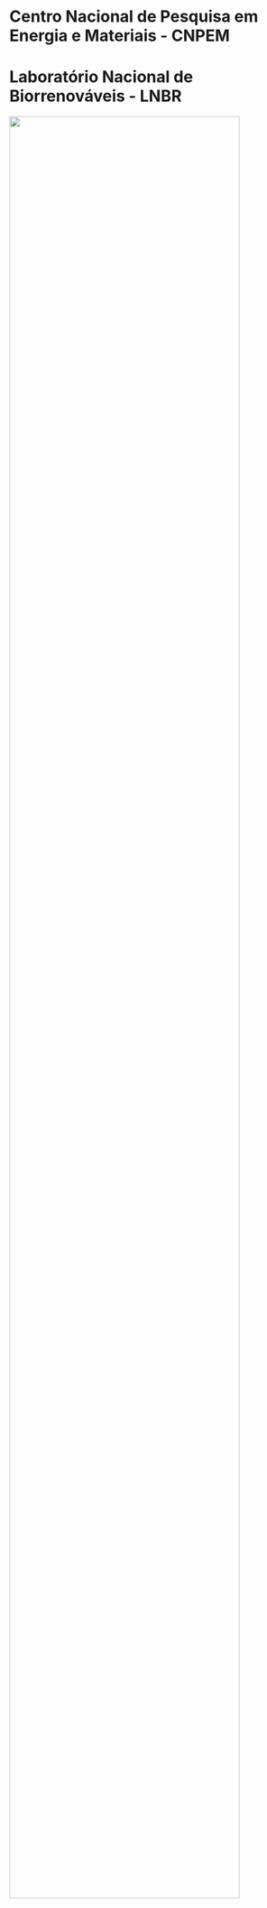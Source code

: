 # Centro Nacional de Pesquisa em Energia e Materiais - CNPEM
# Laboratório Nacional de Biorrenováveis - LNBR


[<img src="Page_Under_Construction.jpeg" width="90%" height="90%">](https://gabriel-bariani.github.io/)
